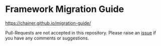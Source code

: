 # Framework Migration Guide

https://chainer.github.io/migration-guide/

Pull-Requests are not accepted in this repository.
Please raise an [issue](https://github.com/chainer/migration-guide/issues) if you have any comments or suggestions.

